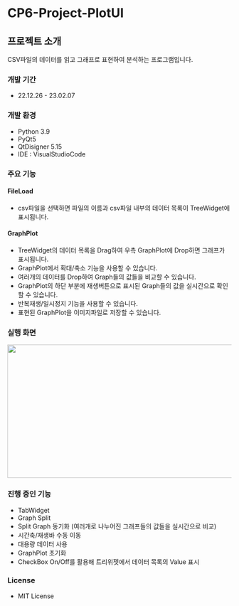 # CP6-Project-PlotUI
## 프로젝트 소개
CSV파일의 데이터를 읽고 그래프로 표현하여 분석하는 프로그램입니다.
### 개발 기간
* 22.12.26 - 23.02.07
### 개발 환경
* Python 3.9
* PyQt5
* QtDisigner 5.15
* IDE : VisualStudioCode
### 주요 기능
#### FileLoad
* csv파일을 선택하면 파일의 이름과 csv파일 내부의 데이터 목록이 TreeWidget에 표시됩니다.
#### GraphPlot
* TreeWidget의 데이터 목록을 Drag하여 우측 GraphPlot에 Drop하면 그래프가 표시됩니다.
* GraphPlot에서 확대/축소 기능을 사용할 수 있습니다.
* 여러개의 데이터를 Drop하여 Graph들의 값들을 비교할 수 있습니다.
* GraphPlot의 하단 부분에 재생버튼으로 표시된 Graph들의 값을 실시간으로 확인할 수 있습니다.
* 반복재생/일시정지 기능을 사용할 수 있습니다.
* 표현된 GraphPlot을 이미지파일로 저장할 수 있습니다.
### 실행 화면
<img src = "https://user-images.githubusercontent.com/90897710/216258998-bc75d3bc-eaea-452d-907d-178e375716cf.gif" width="600" height="300"/>

### 진행 중인 기능
* TabWidget
* Graph Split
* Split Graph 동기화 (여러개로 나누어진 그래프들의 값들을 실시간으로 비교)
* 시간축/재생바 수동 이동
* 대용량 데이터 사용
* GraphPlot 초기화
* CheckBox On/Off를 활용해 트리위젯에서 데이터 목록의 Value 표시
### License
* MIT License
